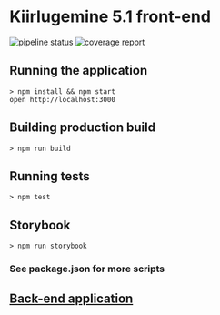 # Kiirlugemine 5.1 front-end

[![pipeline status](https://gitlab.com/martensiiber/speed-reading/badges/dev/pipeline.svg)](https://gitlab.com/martensiiber/speed-reading/commits/dev)
[![coverage report](https://gitlab.com/martensiiber/speed-reading/badges/dev/coverage.svg)](https://martensiiber.gitlab.io/speed-reading/coverage/)

## Running the application
```
> npm install && npm start
open http://localhost:3000
```

## Building production build
```
> npm run build
```

## Running tests
```
> npm test
```

## Storybook
```
> npm run storybook
```

### See package.json for more scripts

## [Back-end application](https://gitlab.com/martensiiber/speed-reading-backend)